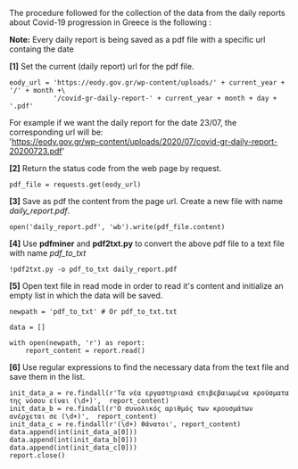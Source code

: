 The procedure followed for the collection of the data from the daily reports about Covid-19 progression in Greece is the following :  

**Note:**  Every daily report is being saved as a pdf file with a specific url containg the date

**[1]** Set the current (daily report) url for the pdf file.

```
eody_url = 'https://eody.gov.gr/wp-content/uploads/' + current_year + '/' + month +\
           '/covid-gr-daily-report-' + current_year + month + day + '.pdf'
```
For example if we want the daily report for the date 23/07, the corresponding url will be:   
'https://eody.gov.gr/wp-content/uploads/2020/07/covid-gr-daily-report-20200723.pdf'

**[2]** Return the status code from the web page by request.
```
pdf_file = requests.get(eody_url)
```

**[3]** Save as pdf the content from the page url. Create a new file with name *daily_report.pdf*.
```
open('daily_report.pdf', 'wb').write(pdf_file.content)
```

**[4]** Use **pdfminer** and **pdf2txt.py** to convert the above pdf file to a text file with name *pdf_to_txt*
```
!pdf2txt.py -o pdf_to_txt daily_report.pdf
```

**[5]** Open text file in read mode in order to read it's content and initialize an empty list in which the data will be saved.
```
newpath = 'pdf_to_txt' # Or pdf_to_txt.txt

data = []

with open(newpath, 'r') as report:
    report_content = report.read()
```

**[6]** Use regular expressions to find the necessary data from the text file and save them in the list.
```
init_data_a = re.findall(r'Τα νέα εργαστηριακά επιβεβαιωμένα κρούσματα της νόσου είναι (\d+)',  report_content)
init_data_b = re.findall(r'Ο συνολικός αριθμός των κρουσμάτων ανέρχεται σε (\d+)',  report_content)
init_data_c = re.findall(r'(\d+) θάνατοι', report_content)
data.append(int(init_data_a[0]))
data.append(int(init_data_b[0]))
data.append(int(init_data_c[0]))
report.close()
```    
